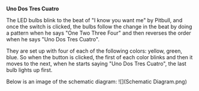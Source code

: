 **Uno Dos Tres Cuatro**

The LED bulbs blink to the beat of "I know you want me" by Pitbull, and once the switch is clicked, the bulbs follow the change in the beat by doing a pattern when he says "One Two Three Four" and then reverses the order when he says "Uno Dos Tres Cuatro".

They are set up with four of each of the following colors: yellow, green, blue. So when the button is clicked, the first of each color blinks and then it moves to the next, when he starts saying "Uno Dos Tres Cuatro", the last bulb lights up first. 

Below is an image of the schematic diagram:
![](Schematic Diagram.png)

